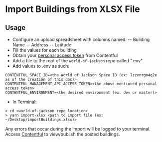 # Import Buildings from XLSX File
## Usage
- Configure an upload spreadsheet with columns named:
-- Building Name
-- Address
-- Latitude
- Fill the values for each building
- Obtain your [personal access token](https://app.contentful.com/account/profile/cma_tokens) from Contentful
- Add a file to the root of the `world-of-jackson` repo called ".env"
- Add values to .env as such:
```shell
CONTENTFUL_SPACE_ID=<the World of Jackson Space ID (ex: 7zzvnrgo4q2e as of the creation of this doc)>
CONTENTFUL_MANAGEMENT_API_ACCESS_TOKEN=<the above-mentioned personal access token>
CONTENTFUL_ENVIRONMENT=<the desired environment (ex: dev or master)>
```
- In Terminal:
```shell
> cd <world-of-jackson repo location>
> yarn import-xlsx <path to import file (ex: ~/Desktop/importBuildings.xlsx)>
```
Any errors that occur during the import will be logged to your terminal.
Access [Contentful](https://app.contentful.com/) to view/publish the posted buildings.
